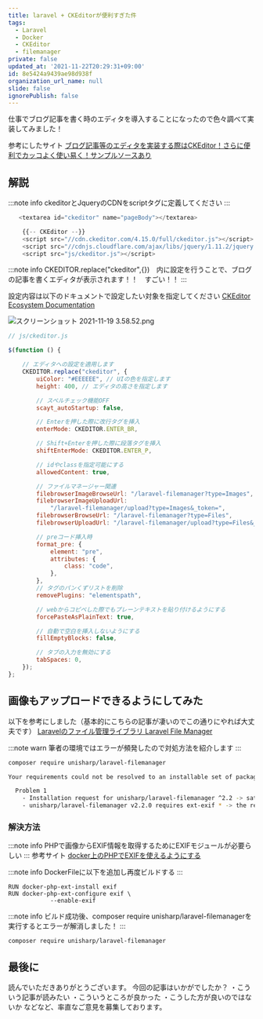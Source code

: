```yaml
---
title: laravel + CKEditorが便利すぎた件
tags:
  - Laravel
  - Docker
  - CKEditor
  - filemanager
private: false
updated_at: '2021-11-22T20:29:31+09:00'
id: 8e5424a9439ae98d938f
organization_url_name: null
slide: false
ignorePublish: false
---
```


仕事でブログ記事を書く時のエディタを導入することになったので色々調べて実装してみました！

参考にしたサイト
[ブログ記事等のエディタを実装する際はCKEditor！さらに便利でカッコよく使い易く！サンプルソースあり
](https://qiita.com/kenzooooo/items/ecdce2b12a72cb750a18)

## 解説

:::note info
ckeditorとJqueryのCDNをscriptタグに定義してください
:::

```php
   <textarea id="ckeditor" name="pageBody"></textarea>

    {{-- CKEditor --}}
    <script src="//cdn.ckeditor.com/4.15.0/full/ckeditor.js"></script>
    <script src="//cdnjs.cloudflare.com/ajax/libs/jquery/1.11.2/jquery.min.js"></script>
    <script src="js/ckeditor.js"></script>
```

:::note info
CKEDITOR.replace("ckeditor",{})　内に設定を行うことで、ブログの記事を書くエディタが表示されます！！　すごい！！
:::

設定内容は以下のドキュメントで設定したい対象を指定してください
[CKEditor Ecosystem Documentation](https://ckeditor.com/docs/index.html)

![スクリーンショット 2021-11-19 3.58.52.png](https://qiita-image-store.s3.ap-northeast-1.amazonaws.com/0/555632/156d5fdf-6b45-5f87-3cc6-1f5c732cc752.png)

```javascript
// js/ckeditor.js

$(function () {

    // エディタへの設定を適用します
    CKEDITOR.replace("ckeditor", {
        uiColor: "#EEEEEE", // UIの色を指定します
        height: 400, // エディタの高さを指定します

        // スペルチェック機能OFF
        scayt_autoStartup: false,

        // Enterを押した際に改行タグを挿入
        enterMode: CKEDITOR.ENTER_BR,

        // Shift+Enterを押した際に段落タグを挿入
        shiftEnterMode: CKEDITOR.ENTER_P,

        // idやclassを指定可能にする
        allowedContent: true,

        // ファイルマネージャー関連
        filebrowserImageBrowseUrl: "/laravel-filemanager?type=Images",
        filebrowserImageUploadUrl:
            "/laravel-filemanager/upload?type=Images&_token=",
        filebrowserBrowseUrl: "/laravel-filemanager?type=Files",
        filebrowserUploadUrl: "/laravel-filemanager/upload?type=Files&_token=",

        // preコード挿入時
        format_pre: {
            element: "pre",
            attributes: {
                class: "code",
            },
        },
        // タグのパンくずリストを削除
        removePlugins: "elementspath",

        // webからコピペした際でもプレーンテキストを貼り付けるようにする
        forcePasteAsPlainText: true,

        // 自動で空白を挿入しないようにする
        fillEmptyBlocks: false,

        // タブの入力を無効にする
        tabSpaces: 0,
    });
};
```

## 画像もアップロードできるようにしてみた

以下を参考にしました（基本的にこちらの記事が凄いのでこの通りにやれば大丈夫です）
[Laravelのファイル管理ライブラリ Laravel File Manager ](https://www.webopixel.net/php/1264.html)




:::note warn
筆者の環境ではエラーが頻発したので対処方法を紹介します
:::

```bash
composer require unisharp/laravel-filemanager

Your requirements could not be resolved to an installable set of packages.

  Problem 1
    - Installation request for unisharp/laravel-filemanager ^2.2 -> satisfiable by unisharp/laravel-filemanager[v2.2.0].
    - unisharp/laravel-filemanager v2.2.0 requires ext-exif * -> the requested PHP extension exif is missing from your system.
```

### 解決方法

:::note info
PHPで画像からEXIF情報を取得するためにEXIFモジュールが必要らしい
:::
参考サイト
[docker上のPHPでEXIFを使えるようにする](https://shinsuke789.hatenablog.jp/entry/2020/06/15/100000)

:::note info
DockerFileに以下を追加し再度ビルドする
:::

```docker
RUN docker-php-ext-install exif
RUN docker-php-ext-configure exif \
            --enable-exif
```

:::note info
ビルド成功後、composer require unisharp/laravel-filemanagerを実行するとエラーが解消しました！
:::

```
composer require unisharp/laravel-filemanager
```

## 最後に

読んでいただきありがとうございます。
今回の記事はいかがでしたか？
・こういう記事が読みたい
・こういうところが良かった
・こうした方が良いのではないか
などなど、率直なご意見を募集しております。
